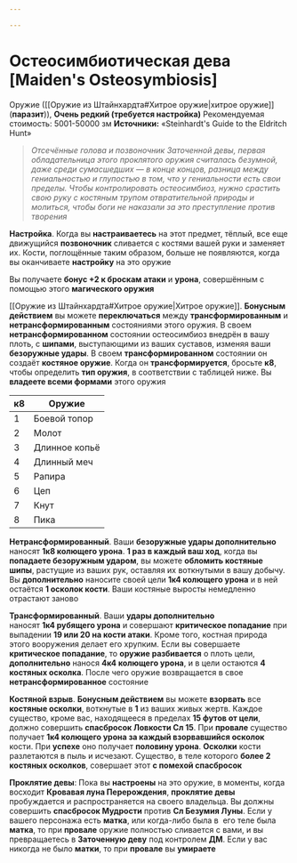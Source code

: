 ```yaml
---

---
```

# Остеосимбиотическая дева [Maiden's Osteosymbiosis]

Оружие ([[Оружие из Штайнхардта#Хитрое оружие|хитрое оружие]] (**паразит**)), **Очень редкий (требуется настройка)**
Рекомендуемая стоимость: 5001-50000 зм
**Источники:** «Steinhardt's Guide to the Eldritch Hunt»

> *Отсечённые голова и позвоночник Заточенной девы, первая обладательница этого проклятого оружия считалась безумной, даже среди сумасшедших — в конце концов, разница между гениальностью и глупостью в том, что у гениальности есть свои пределы. Чтобы контролировать остеосимбиоз, нужно срастить свою руку с костяным трупом отвратительной природы и молиться, чтобы боги не наказали за это преступление против творения*

**Настройка**. Когда вы **настраиваетесь** на этот предмет, тёплый, все еще движущийся **позвоночник** сливается с костями вашей руки и заменяет их. Кости, поглощённые таким образом, больше не появляются, когда вы оканчиваете **настройку** на это оружие

Вы получаете **бонус +2 к броскам атаки** и **урона**, совершённым с помощью этого **магического оружия**

[[Оружие из Штайнхардта#Хитрое оружие|Хитрое оружие]]. **Бонусным действием** вы можете **переключаться** между **трансформированным** и **нетрансформированным** состояниями этого оружия. В своем **нетрансформированном** состоянии остеосимбиоз внедрён в вашу плоть, с **шипами**, выступающими из ваших суставов, изменяя ваши **безоружные удары**. В своем **трансформированном** состоянии он создаёт **костяное оружие**. Когда он **трансформируется**, бросьте **к8**, чтобы определить **тип оружия**, в соответствии с таблицей ниже. Вы **владеете всеми формами** этого оружия

| к8  | Оружие        |
| --- | ------------- |
| 1   | Боевой топор  |
| 2   | Молот         |
| 3   | Длинное копьё |
| 4   | Длинный меч   |
| 5   | Рапира        |
| 6   | Цеп           |
| 7   | Кнут          |
| 8   | Пика          |
**Нетрансформированный**. Ваши **безоружные удары дополнительно** наносят **1к8 колющего урона**. **1 раз в каждый ваш ход**, когда вы **попадаете безоружным ударом**, вы можете **обломить костяные шипы**, растущие из ваших рук, оставляя их воткнутыми в вашу добычу. Вы **дополнительно** наносите своей цели **1к4 колющего урона** и в ней остаётся **1 осколок кости**. Ваши костяные выросты немедленно отрастают заново

**Трансформированный**. Ваши **удары дополнительно** наносят **1к4 рубящего урона** и совершают **критическое попадание** при выпадении **19 или 20 на кости атаки**. Кроме того, костная природа этого вооружения делает его хрупким. Если вы совершаете **критическое попадание**, то **оружие разбивается** о плоть цели, **дополнительно** нанося **4к4 колющего урона**, и в цели остаются **4 костяных осколка**. После чего оружие возвращается в свое **нетрансформированное** состояние

**Костяной взрыв**. **Бонусным действием** вы можете **взорвать** все **костяные осколки**, воткнутые в **1** из ваших живых жертв. Каждое существо, кроме вас, находящееся в пределах **15 футов от цели**, должно совершить **спасбросок Ловкости Сл 15**. При **провале** существо получает **1к4 колющего урона за каждый взорвавшийся осколок** кости. При **успехе** оно получает **половину урона**. **Осколки** кости разлетаются в пыль и исчезают. Существо, в теле которого **более 2 костяных осколков**, совершает этот **с помехой спасбросок**

**Проклятие девы**: Пока вы **настроены** на это оружие, в моменты, когда восходит **Кровавая луна Перерождения**, **проклятие девы** пробуждается и распространяется на своего владельца. Вы должны совершить **спасбросок Мудрости** против **Сл Безумия Луны**. Если у вашего персонажа есть **матка**, или когда-либо была в  его теле была **матка**, то при **провале** оружие полностью сливается с вами, и вы превращаетесь в **Заточенную деву** под контролем **ДМ**. Если у вас никогда не было **матки**, то при **провале** вы **умираете**